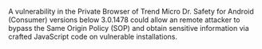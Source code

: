 A vulnerability in the Private Browser of Trend Micro Dr. Safety for Android (Consumer) versions below 3.0.1478 could allow an remote attacker to bypass the Same Origin Policy (SOP) and obtain sensitive information via crafted JavaScript code on vulnerable installations.